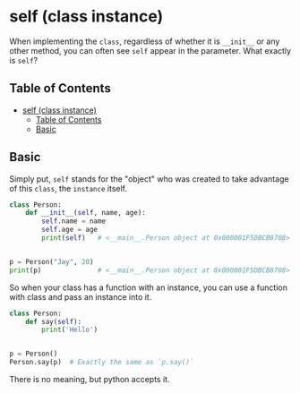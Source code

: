 # self (class instance)

When implementing the `class`, regardless of whether it is `__init__` or any other method, you can often see `self` appear in the parameter. What exactly is `self`?

## Table of Contents

* [self (class instance)](#self-class-instance)
  * [Table of Contents](#table-of-contents)
  * [Basic](#basic)

## Basic

Simply put, `self` stands for the "object" who was created to take advantage of this `class`, the `instance` itself.

``` py
class Person:
    def __init__(self, name, age):
        self.name = name
        self.age = age
        print(self)   # <__main__.Person object at 0x000001F5DBCB8708>


p = Person("Jay", 20)
print(p)              # <__main__.Person object at 0x000001F5DBCB8708>
```

So when your class has a function with an instance, you can use a function with class and pass an instance into it.

``` py
class Person:
    def say(self):
        print('Hello')


p = Person()
Person.say(p)  # Exactly the same as `p.say()`
```

There is no meaning, but python accepts it.

<!-- TODO: See if it is related to class method -->
